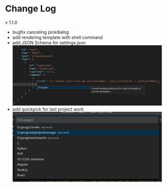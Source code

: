 # Change Log

v 1.1.0
- bugfix canceling pickdialog
- add rendering template with shell command
- add JSON Schema for settings.json <br>
![Schema](./resources/jsonschema.png)
- add quickpick for last project work <br>
![Quickpick](./resources/quickpick.png)

